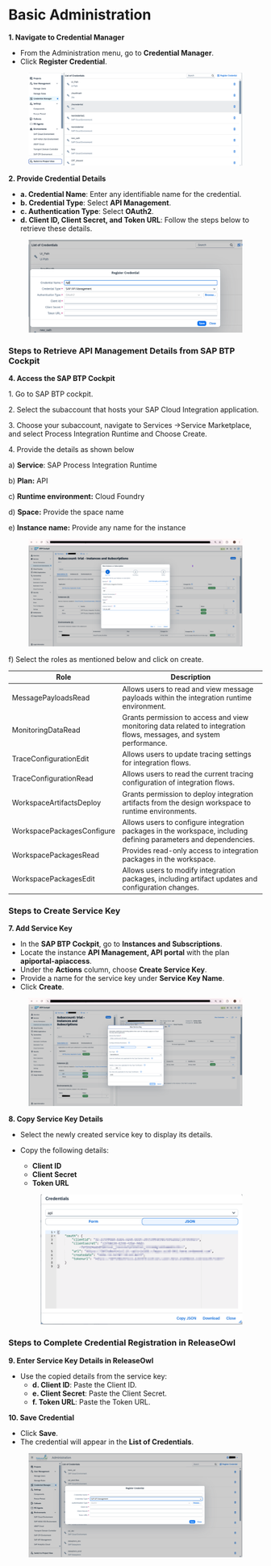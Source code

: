 # Basic Administration

**1. Navigate to Credential Manager**

* From the Administration menu, go to **Credential Manager**.
* Click **Register Credential**.

<figure><img src="../../.gitbook/assets/image (7) (1) (1) (1) (1).png" alt=""><figcaption></figcaption></figure>

**2. Provide Credential Details**

* **a. Credential Name**: Enter any identifiable name for the credential.
* **b. Credential Type**: Select **API Management**.
* **c. Authentication Type**: Select **OAuth2**.
* **d. Client ID, Client Secret, and Token URL**: Follow the steps below to retrieve these details.

<figure><img src="../../.gitbook/assets/image (9) (1) (1).png" alt=""><figcaption></figcaption></figure>

### Steps to Retrieve API Management Details from SAP BTP Cockpit

**4. Access the SAP BTP Cockpit**

1\.      Go to SAP BTP cockpit.

2\.      Select the subaccount that hosts your SAP Cloud Integration application.

3\.      Choose your subaccount, navigate to Services ->Service Marketplace, and select Process Integration Runtime and Choose Create.

4\.      Provide the details as shown below

a)      **Service**: SAP Process Integration Runtime

b)     **Plan:** API

c)      **Runtime environment:** Cloud Foundry

d)     **Space:** Provide the space name

e)      **Instance name:** Provide any name for the instance

<figure><img src="../../.gitbook/assets/image (10) (1) (1).png" alt=""><figcaption></figcaption></figure>

f) Select the roles as mentioned below and click on create.

| Role                       | Description                                                                                                          |
| -------------------------- | -------------------------------------------------------------------------------------------------------------------- |
| MessagePayloadsRead        | Allows users to read and view message payloads within the integration runtime environment.                           |
| MonitoringDataRead         | Grants permission to access and view monitoring data related to integration flows, messages, and system performance. |
| TraceConfigurationEdit     | Allows users to update tracing settings for integration flows.                                                       |
| TraceConfigurationRead     | Allows users to read the current tracing configuration of integration flows.                                         |
| WorkspaceArtifactsDeploy   | Grants permission to deploy integration artifacts from the design workspace to runtime environments.                 |
| WorkspacePackagesConfigure | Allows users to configure integration packages in the workspace, including defining parameters and dependencies.     |
| WorkspacePackagesRead      | Provides read-only access to integration packages in the workspace.                                                  |
| WorkspacePackagesEdit      | Allows users to modify integration packages, including artifact updates and configuration changes.                   |

&#x20;

### **Steps to Create Service Key**

**7. Add Service Key**

* In the **SAP BTP Cockpit**, go to **Instances and Subscriptions**.
* Locate the instance **API Management, API portal** with the plan **apiportal-apiaccess**.
* Under the **Actions** column, choose **Create Service Key**.
* Provide a name for the service key under **Service Key Name**.
* Click **Create**.

<figure><img src="../../.gitbook/assets/image (12) (1) (1).png" alt=""><figcaption></figcaption></figure>

**8. Copy Service Key Details**

* Select the newly created service key to display its details.
*   Copy the following details:

    * **Client ID**
    * **Client Secret**
    * **Token URL**

    <figure><img src="../../.gitbook/assets/image (14) (1) (1).png" alt=""><figcaption></figcaption></figure>

### Steps to Complete Credential Registration in ReleaseOwl

**9. Enter Service Key Details in ReleaseOwl**

* Use the copied details from the service key:
  * **d. Client ID**: Paste the Client ID.
  * **e. Client Secret**: Paste the Client Secret.
  * **f. Token URL**: Paste the Token URL.

**10. Save Credential**

* Click **Save**.
* The credential will appear in the **List of Credentials**.

<figure><img src="../../.gitbook/assets/image (15) (1) (1).png" alt=""><figcaption></figcaption></figure>

